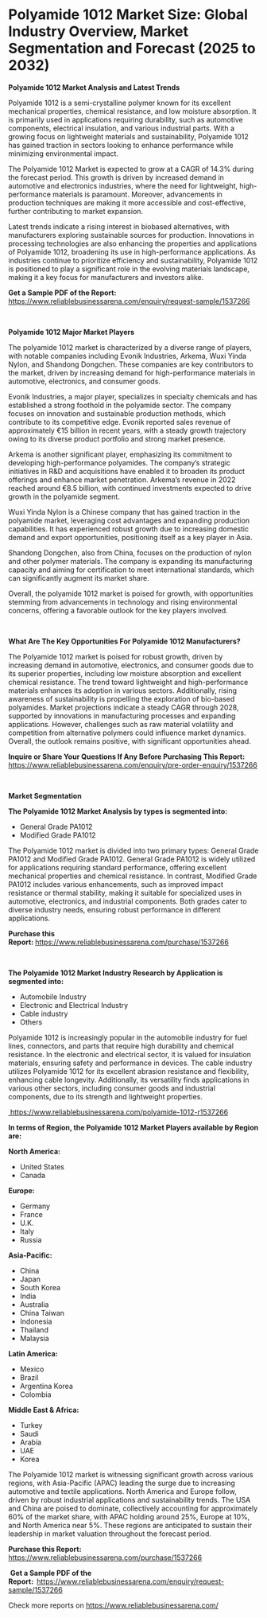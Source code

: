 <p><h1>Polyamide 1012 Market Size: Global Industry Overview, Market Segmentation and Forecast (2025 to 2032)</h1></p><p><strong>Polyamide 1012 Market Analysis and Latest Trends</strong></p>
<p><p>Polyamide 1012 is a semi-crystalline polymer known for its excellent mechanical properties, chemical resistance, and low moisture absorption. It is primarily used in applications requiring durability, such as automotive components, electrical insulation, and various industrial parts. With a growing focus on lightweight materials and sustainability, Polyamide 1012 has gained traction in sectors looking to enhance performance while minimizing environmental impact.</p><p>The Polyamide 1012 Market is expected to grow at a CAGR of 14.3% during the forecast period. This growth is driven by increased demand in automotive and electronics industries, where the need for lightweight, high-performance materials is paramount. Moreover, advancements in production techniques are making it more accessible and cost-effective, further contributing to market expansion.</p><p>Latest trends indicate a rising interest in biobased alternatives, with manufacturers exploring sustainable sources for production. Innovations in processing technologies are also enhancing the properties and applications of Polyamide 1012, broadening its use in high-performance applications. As industries continue to prioritize efficiency and sustainability, Polyamide 1012 is positioned to play a significant role in the evolving materials landscape, making it a key focus for manufacturers and investors alike.</p></p>
<p><strong>Get a Sample PDF of the Report:&nbsp;</strong> <a href="https://www.reliablebusinessarena.com/enquiry/request-sample/1537266?utm_campaign=3221&utm_medium=2&utm_source=Github&utm_content=ia&utm_term=24032025&utm_id=polyamide-1012">https://www.reliablebusinessarena.com/enquiry/request-sample/1537266</a></p>
<p>&nbsp;</p>
<p><strong>Polyamide 1012 Major Market Players</strong></p>
<p><p>The polyamide 1012 market is characterized by a diverse range of players, with notable companies including Evonik Industries, Arkema, Wuxi Yinda Nylon, and Shandong Dongchen. These companies are key contributors to the market, driven by increasing demand for high-performance materials in automotive, electronics, and consumer goods.</p><p>Evonik Industries, a major player, specializes in specialty chemicals and has established a strong foothold in the polyamide sector. The company focuses on innovation and sustainable production methods, which contribute to its competitive edge. Evonik reported sales revenue of approximately €15 billion in recent years, with a steady growth trajectory owing to its diverse product portfolio and strong market presence.</p><p>Arkema is another significant player, emphasizing its commitment to developing high-performance polyamides. The company’s strategic initiatives in R&D and acquisitions have enabled it to broaden its product offerings and enhance market penetration. Arkema’s revenue in 2022 reached around €8.5 billion, with continued investments expected to drive growth in the polyamide segment.</p><p>Wuxi Yinda Nylon is a Chinese company that has gained traction in the polyamide market, leveraging cost advantages and expanding production capabilities. It has experienced robust growth due to increasing domestic demand and export opportunities, positioning itself as a key player in Asia.</p><p>Shandong Dongchen, also from China, focuses on the production of nylon and other polymer materials. The company is expanding its manufacturing capacity and aiming for certification to meet international standards, which can significantly augment its market share.</p><p>Overall, the polyamide 1012 market is poised for growth, with opportunities stemming from advancements in technology and rising environmental concerns, offering a favorable outlook for the key players involved.</p></p>
<p>&nbsp;</p>
<p><strong>What Are The Key Opportunities For Polyamide 1012 Manufacturers?</strong></p>
<p><p>The Polyamide 1012 market is poised for robust growth, driven by increasing demand in automotive, electronics, and consumer goods due to its superior properties, including low moisture absorption and excellent chemical resistance. The trend toward lightweight and high-performance materials enhances its adoption in various sectors. Additionally, rising awareness of sustainability is propelling the exploration of bio-based polyamides. Market projections indicate a steady CAGR through 2028, supported by innovations in manufacturing processes and expanding applications. However, challenges such as raw material volatility and competition from alternative polymers could influence market dynamics. Overall, the outlook remains positive, with significant opportunities ahead.</p></p>
<p><strong>Inquire or Share Your Questions If Any Before Purchasing This Report:</strong> <a href="https://www.reliablebusinessarena.com/enquiry/pre-order-enquiry/1537266?utm_campaign=3221&utm_medium=2&utm_source=Github&utm_content=ia&utm_term=24032025&utm_id=polyamide-1012">https://www.reliablebusinessarena.com/enquiry/pre-order-enquiry/1537266</a></p>
<p>&nbsp;</p>
<p><strong>Market Segmentation</strong></p>
<p><strong>The Polyamide 1012 Market Analysis by types is segmented into:</strong></p>
<p><ul><li>General Grade PA1012</li><li>Modified Grade PA1012</li></ul></p>
<p><p>The Polyamide 1012 market is divided into two primary types: General Grade PA1012 and Modified Grade PA1012. General Grade PA1012 is widely utilized for applications requiring standard performance, offering excellent mechanical properties and chemical resistance. In contrast, Modified Grade PA1012 includes various enhancements, such as improved impact resistance or thermal stability, making it suitable for specialized uses in automotive, electronics, and industrial components. Both grades cater to diverse industry needs, ensuring robust performance in different applications.</p></p>
<p><strong>Purchase this Report:&nbsp;</strong><a href="https://www.reliablebusinessarena.com/purchase/1537266?utm_campaign=3221&utm_medium=2&utm_source=Github&utm_content=ia&utm_term=24032025&utm_id=polyamide-1012">https://www.reliablebusinessarena.com/purchase/1537266</a></p>
<p>&nbsp;</p>
<p><strong>The Polyamide 1012 Market Industry Research by Application is segmented into:</strong></p>
<p><ul><li>Automobile Industry</li><li>Electronic and Electrical Industry</li><li>Cable industry</li><li>Others</li></ul></p>
<p><p>Polyamide 1012 is increasingly popular in the automobile industry for fuel lines, connectors, and parts that require high durability and chemical resistance. In the electronic and electrical sector, it is valued for insulation materials, ensuring safety and performance in devices. The cable industry utilizes Polyamide 1012 for its excellent abrasion resistance and flexibility, enhancing cable longevity. Additionally, its versatility finds applications in various other sectors, including consumer goods and industrial components, due to its strength and lightweight properties.</p></p>
<p><a href="https://www.reliablebusinessarena.com/polyamide-1012-r1537266?utm_campaign=3221&utm_medium=2&utm_source=Github&utm_content=ia&utm_term=24032025&utm_id=polyamide-1012">&nbsp;https://www.reliablebusinessarena.com/polyamide-1012-r1537266</a></p>
<p><strong>In terms of Region, the Polyamide 1012 Market Players available by Region are:</strong></p>
<p>
    <p> <strong> North America: </strong>
        <ul>
            <li>United States</li>
            <li>Canada</li>
        </ul>
        </p> 
    <p> <strong> Europe: </strong>
        <ul>
            <li>Germany</li>
            <li>France</li>
            <li>U.K.</li>
            <li>Italy</li>
            <li>Russia</li>
        </ul>
        </p> 
    <p> <strong> Asia-Pacific: </strong>
        <ul>
            <li>China</li>
            <li>Japan</li>
            <li>South Korea</li>
            <li>India</li>
            <li>Australia</li>
            <li>China Taiwan</li>
            <li>Indonesia</li>
            <li>Thailand</li>
            <li>Malaysia</li>
        </ul>
        </p> 
    <p> <strong> Latin America: </strong>
        <ul>
            <li>Mexico</li>
            <li>Brazil</li>
            <li>Argentina Korea</li>
            <li>Colombia</li>
        </ul>
        </p> 
    <p> <strong> Middle East & Africa: </strong>
        <ul>
            <li>Turkey</li>
            <li>Saudi</li>
            <li>Arabia</li>
            <li>UAE</li>
            <li>Korea</li>
        </ul>
    </p>
    </p>
<p><p>The Polyamide 1012 market is witnessing significant growth across various regions, with Asia-Pacific (APAC) leading the surge due to increasing automotive and textile applications. North America and Europe follow, driven by robust industrial applications and sustainability trends. The USA and China are poised to dominate, collectively accounting for approximately 60% of the market share, with APAC holding around 25%, Europe at 10%, and North America near 5%. These regions are anticipated to sustain their leadership in market valuation throughout the forecast period.</p></p>
<p><strong>Purchase this Report: </strong><a href="https://www.reliablebusinessarena.com/purchase/1537266?utm_campaign=3221&utm_medium=2&utm_source=Github&utm_content=ia&utm_term=24032025&utm_id=polyamide-1012">https://www.reliablebusinessarena.com/purchase/1537266</a></p>
<p>&nbsp;<strong>Get a Sample PDF of the Report:&nbsp;&nbsp;</strong><a href="https://www.reliablebusinessarena.com/enquiry/request-sample/1537266?utm_campaign=3221&utm_medium=2&utm_source=Github&utm_content=ia&utm_term=24032025&utm_id=polyamide-1012">https://www.reliablebusinessarena.com/enquiry/request-sample/1537266</a></p>
<p><strong></strong></p>
<p>Check more reports on <a href="https://www.reliablebusinessarena.com/?utm_campaign=3221&utm_medium=2&utm_source=Github&utm_content=ia&utm_term=24032025&utm_id=polyamide-1012">https://www.reliablebusinessarena.com/</a></p>